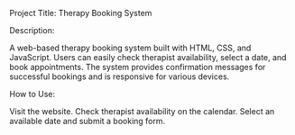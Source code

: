 Project Title: Therapy Booking System

Description:

A web-based therapy booking system built with HTML, CSS, and JavaScript. Users can easily check therapist availability, select a date, and book appointments. The system provides confirmation messages for successful bookings and is responsive for various devices.

How to Use:

Visit the website.
Check therapist availability on the calendar.
Select an available date and submit a booking form.
